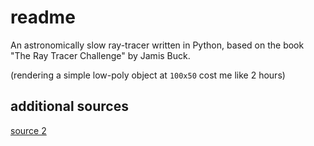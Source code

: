 # readme

An astronomically slow ray-tracer written in Python, based on the book "The Ray Tracer Challenge" by Jamis Buck.

(rendering a simple low-poly object at `100x50` cost me like 2 hours)

## additional sources

[source 2](https://www.scratchapixel.com/lessons/3d-basic-rendering/minimal-ray-tracer-rendering-simple-shapes/ray-sphere-intersection.html)
